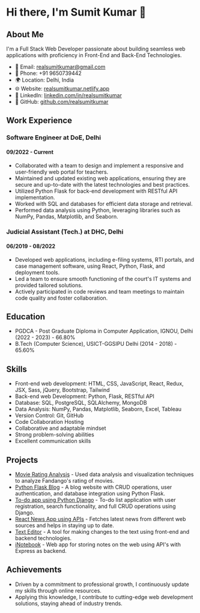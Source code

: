 # Hi there, I'm Sumit Kumar 👋

## About Me
I'm a Full Stack Web Developer passionate about building seamless web applications with proficiency in Front-End and Back-End Technologies.

- 📧 Email: realsumitkumar@gmail.com
- 📱 Phone: +91 9650739442
- 🌍 Location: Delhi, India
- 🌐 Website: [realsumitkumar.netlify.app](https://realsumitkumar.netlify.app/)
- 💼 LinkedIn: [linkedin.com/in/realsumitkumar](https://linkedin.com/in/realsumitkumar)
- 📂 GitHub: [github.com/realsumitkumar](https://github.com/realsumitkumar)

## Work Experience
### Software Engineer at DoE, Delhi
#### 09/2022 - Current
- Collaborated with a team to design and implement a responsive and user-friendly web portal for teachers.
- Maintained and updated existing web applications, ensuring they are secure and up-to-date with the latest technologies and best practices.
- Utilized Python Flask for back-end development with RESTful API implementation.
- Worked with SQL and databases for efficient data storage and retrieval.
- Performed data analysis using Python, leveraging libraries such as NumPy, Pandas, Matplotlib, and Seaborn.

### Judicial Assistant (Tech.) at DHC, Delhi
#### 06/2019 - 08/2022
- Developed web applications, including e-filing systems, RTI portals, and case management software, using React, Python, Flask, and deployment tools.
- Led a team to ensure smooth functioning of the court's IT systems and provided tailored solutions.
- Actively participated in code reviews and team meetings to maintain code quality and foster collaboration.

## Education
- PGDCA - Post Graduate Diploma in Computer Application, IGNOU, Delhi (2022 - 2023) - 66.80%
- B.Tech (Computer Science), USICT-GGSIPU Delhi (2014 - 2018) - 65.60%

## Skills
- Front-end web development: HTML, CSS, JavaScript, React, Redux, JSX, Sass, jQuery, Bootstrap, Tailwind
- Back-end web Development: Python, Flask, RESTful API
- Database: SQL, PostgreSQL, SQLAlchemy, MongoDB
- Data Analysis: NumPy, Pandas, Matplotlib, Seaborn, Excel, Tableau
- Version Control: Git, GitHub
- Code Collaboration Hosting
- Collaborative and adaptable mindset
- Strong problem-solving abilities
- Excellent communication skills

## Projects
- [Movie Rating Analysis](link-to-repo) - Used data analysis and visualization techniques to analyze Fandango's rating of movies.
- [Python Flask Blog](link-to-repo) - A blog website with CRUD operations, user authentication, and database integration using Python Flask.
- [To-do app using Python Django](link-to-repo) - To-do list application with user registration, search functionality, and full CRUD operations using Django.
- [React News App using APIs](link-to-repo) - Fetches latest news from different web sources and helps in staying up to date.
- [Text Editor](link-to-repo) - A tool for making changes to the text using front-end and backend technologies.
- [iNotebook](link-to-repo) - Web app for storing notes on the web using API's with Express as backend.

## Achievements
- Driven by a commitment to professional growth, I continuously update my skills through online resources.
- Applying this knowledge, I contribute to cutting-edge web development solutions, staying ahead of industry trends.

<!-- You can add your own images, GIFs, and banners here -->
